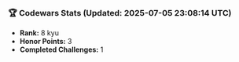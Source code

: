 ### 🏆 Codewars Stats (Updated: 2025-07-05 23:08:14 UTC)

- **Rank:** 8 kyu
- **Honor Points:** 3
- **Completed Challenges:** 1
